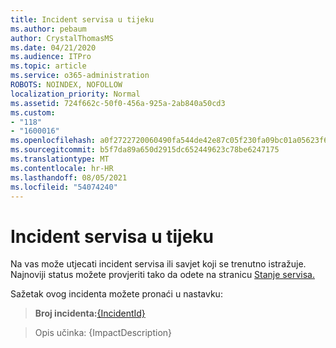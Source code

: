 ```yaml
---
title: Incident servisa u tijeku
ms.author: pebaum
author: CrystalThomasMS
ms.date: 04/21/2020
ms.audience: ITPro
ms.topic: article
ms.service: o365-administration
ROBOTS: NOINDEX, NOFOLLOW
localization_priority: Normal
ms.assetid: 724f662c-50f0-456a-925a-2ab840a50cd3
ms.custom:
- "118"
- "1600016"
ms.openlocfilehash: a0f2722720060490fa544de42e87c05f230fa09bc01a05623f6d985f1f058042
ms.sourcegitcommit: b5f7da89a650d2915dc652449623c78be6247175
ms.translationtype: MT
ms.contentlocale: hr-HR
ms.lasthandoff: 08/05/2021
ms.locfileid: "54074240"
---
```

# <a name="service-incident-in-progress"></a>Incident servisa u tijeku

Na vas može utjecati incident servisa ili savjet koji se trenutno istražuje. Najnoviji status možete provjeriti tako da odete na stranicu [Stanje servisa.](https://admin.microsoft.com/adminportal/home#/servicehealth)
  
Sažetak ovog incidenta možete pronaći u nastavku:
  
> **Broj incidenta:**[{IncidentId}](https://admin.microsoft.com/adminportal/home#/servicehealth)

> Opis učinka: {ImpactDescription}
